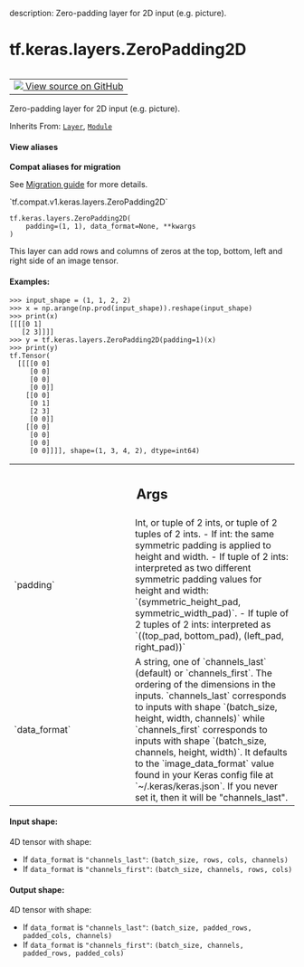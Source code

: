 description: Zero-padding layer for 2D input (e.g. picture).

<div itemscope itemtype="http://developers.google.com/ReferenceObject">
<meta itemprop="name" content="tf.keras.layers.ZeroPadding2D" />
<meta itemprop="path" content="Stable" />
<meta itemprop="property" content="__init__"/>
<meta itemprop="property" content="__new__"/>
</div>

# tf.keras.layers.ZeroPadding2D

<!-- Insert buttons and diff -->

<table class="tfo-notebook-buttons tfo-api nocontent" align="left">
<td>
  <a target="_blank" href="https://github.com/keras-team/keras/tree/v2.7.0/keras/layers/convolutional.py#L3117-L3239">
    <img src="https://www.tensorflow.org/images/GitHub-Mark-32px.png" />
    View source on GitHub
  </a>
</td>
</table>



Zero-padding layer for 2D input (e.g. picture).

Inherits From: [`Layer`](../../../tf/keras/layers/Layer.md), [`Module`](../../../tf/Module.md)

<section class="expandable">
  <h4 class="showalways">View aliases</h4>
  <p>
<b>Compat aliases for migration</b>
<p>See
<a href="https://www.tensorflow.org/guide/migrate">Migration guide</a> for
more details.</p>
<p>`tf.compat.v1.keras.layers.ZeroPadding2D`</p>
</p>
</section>

<pre class="devsite-click-to-copy prettyprint lang-py tfo-signature-link">
<code>tf.keras.layers.ZeroPadding2D(
    padding=(1, 1), data_format=None, **kwargs
)
</code></pre>



<!-- Placeholder for "Used in" -->

This layer can add rows and columns of zeros
at the top, bottom, left and right side of an image tensor.

#### Examples:



```
>>> input_shape = (1, 1, 2, 2)
>>> x = np.arange(np.prod(input_shape)).reshape(input_shape)
>>> print(x)
[[[[0 1]
   [2 3]]]]
>>> y = tf.keras.layers.ZeroPadding2D(padding=1)(x)
>>> print(y)
tf.Tensor(
  [[[[0 0]
     [0 0]
     [0 0]
     [0 0]]
    [[0 0]
     [0 1]
     [2 3]
     [0 0]]
    [[0 0]
     [0 0]
     [0 0]
     [0 0]]]], shape=(1, 3, 4, 2), dtype=int64)
```

<!-- Tabular view -->
 <table class="responsive fixed orange">
<colgroup><col width="214px"><col></colgroup>
<tr><th colspan="2"><h2 class="add-link">Args</h2></th></tr>

<tr>
<td>
`padding`
</td>
<td>
Int, or tuple of 2 ints, or tuple of 2 tuples of 2 ints.
- If int: the same symmetric padding
  is applied to height and width.
- If tuple of 2 ints:
  interpreted as two different
  symmetric padding values for height and width:
  `(symmetric_height_pad, symmetric_width_pad)`.
- If tuple of 2 tuples of 2 ints:
  interpreted as
  `((top_pad, bottom_pad), (left_pad, right_pad))`
</td>
</tr><tr>
<td>
`data_format`
</td>
<td>
A string,
one of `channels_last` (default) or `channels_first`.
The ordering of the dimensions in the inputs.
`channels_last` corresponds to inputs with shape
`(batch_size, height, width, channels)` while `channels_first`
corresponds to inputs with shape
`(batch_size, channels, height, width)`.
It defaults to the `image_data_format` value found in your
Keras config file at `~/.keras/keras.json`.
If you never set it, then it will be "channels_last".
</td>
</tr>
</table>



#### Input shape:

4D tensor with shape:
- If `data_format` is `"channels_last"`:
    `(batch_size, rows, cols, channels)`
- If `data_format` is `"channels_first"`:
    `(batch_size, channels, rows, cols)`



#### Output shape:

4D tensor with shape:
- If `data_format` is `"channels_last"`:
    `(batch_size, padded_rows, padded_cols, channels)`
- If `data_format` is `"channels_first"`:
    `(batch_size, channels, padded_rows, padded_cols)`


